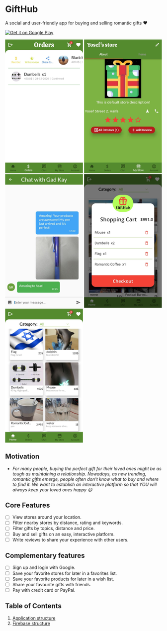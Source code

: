 # GiftHub

A social and user-friendly app for buying and selling romantic gifts :heart:


<a href='https://play.google.com/store/apps/details?id=com.technion.gifthub_2021a&pcampaignid=pcampaignidMKT-Other-global-all-co-prtnr-py-PartBadge-Mar2515-1'><img alt='Get it on Google Play' src='https://play.google.com/intl/en_us/badges/static/images/badges/en_badge_web_generic.png'/></a>

<img src="docs/1.jpeg" width="250"> <img src="docs/2.jpeg" width="250"> <img src="docs/3.jpeg" width="250"> <img src="docs/4.jpeg" width="250"> <img src="docs/5.jpeg" width="250">


## Motivation

* *For many people, buying the perfect gift for their loved ones might be as tough as maintaining a relationship. Nowadays, as new trending, romantic gifts emerge, people often don't know what to buy and where to find it. We want to establish an interactive platform so that YOU will always keep your loved ones happy :smiley:*

## Core Features

* [ ] View stores around your location.
* [ ] Filter nearby stores by distance, rating and keywords.
* [ ] Filter gifts by topics, distance and price.
* [ ] Buy and sell gifts on an easy, interactive platform.
* [ ] Write reviews to share your experience with other users.

## Complementary features

* [ ] Sign up and login with Google.
* [ ] Save your favorite stores for later in a favorites list.
* [ ] Save your favorite products for later in a wish list.
* [ ] Share your favourite gifts with friends.
* [ ] Pay with credit card or PayPal.

## Table of Contents
1. [Application structure](docs/applicationstracture2.md)
2. [Firebase structure](docs/FirebaseStructure2.md)






